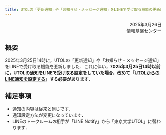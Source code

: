 ```yaml
---
title: UTOLの「更新通知」や「お知らせ・メッセージ通知」をLINEで受け取る機能の更新について
---
```


<div style="text-align: right;">
<span>2025年3月26日</span></br>
<span>情報基盤センター</span></br>
</div>

## 概要

2025年3月25日14時に，UTOLの「更新通知」や「お知らせ・メッセージ通知」をLINEで受け取る機能を更新しました．これに伴い，**2025年3月25日14時以前に，UTOLの通知をLINEで受け取る設定をしていた場合，改めて「[UTOLからのLINE通知を設定する](/utol/notification/#receive-via-line)」する必要があります**．

## 補足事項

- 通知の内容は従来と同じです．
- 通知設定方法が変更になっています．
- LINEのトークルームの相手が「LINE Notify」から「東京大学UTOL」に替わります．
